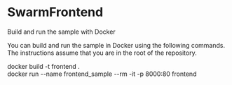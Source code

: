 # SwarmFrontend

Build and run the sample with Docker

You can build and run the sample in Docker using the following commands. The instructions assume that you are in the root of the repository.

docker build -t frontend .
<br/>
docker run --name frontend_sample --rm -it -p 8000:80 frontend
